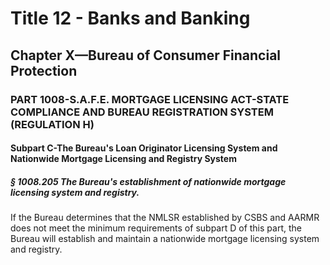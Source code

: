 
# Title 12 - Banks and Banking
## Chapter X—Bureau of Consumer Financial Protection
### PART 1008-S.A.F.E. MORTGAGE LICENSING ACT-STATE COMPLIANCE AND BUREAU REGISTRATION SYSTEM (REGULATION H)
#### Subpart C-The Bureau's Loan Originator Licensing System and Nationwide Mortgage Licensing and Registry System
##### § 1008.205 The Bureau's establishment of nationwide mortgage licensing system and registry.

If the Bureau determines that the NMLSR established by CSBS and AARMR does not meet the minimum requirements of subpart D of this part, the Bureau will establish and maintain a nationwide mortgage licensing system and registry.
